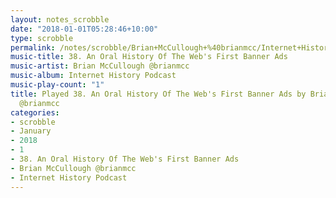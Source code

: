 ```yaml
---
layout: notes_scrobble
date: "2018-01-01T05:28:46+10:00"
type: scrobble
permalink: /notes/scrobble/Brian+McCullough+%40brianmcc/Internet+History+Podcast/97abd287598655587c182137f13b3ced98bf7604.html
music-title: 38. An Oral History Of The Web's First Banner Ads
music-artist: Brian McCullough @brianmcc
music-album: Internet History Podcast
music-play-count: "1"
title: Played 38. An Oral History Of The Web's First Banner Ads by Brian McCullough
  @brianmcc
categories:
- scrobble
- January
- 2018
- 1
- 38. An Oral History Of The Web's First Banner Ads
- Brian McCullough @brianmcc
- Internet History Podcast
---
```

